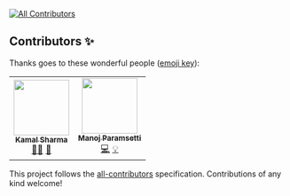 <!-- ALL-CONTRIBUTORS-BADGE:START - Do not remove or modify this section -->
[![All Contributors](https://img.shields.io/badge/all_contributors-2-orange.svg?style=flat-square)](#contributors-)
<!-- ALL-CONTRIBUTORS-BADGE:END -->

## Contributors ✨

Thanks goes to these wonderful people ([emoji key](https://allcontributors.org/docs/en/emoji-key)):

<!-- ALL-CONTRIBUTORS-LIST:START - Do not remove or modify this section -->
<!-- prettier-ignore-start -->
<!-- markdownlint-disable -->
<table>
  <tr>
    <td align="center"><a href="https://www.linkedin.com/in/kamaldgrt/"><img src="https://avatars.githubusercontent.com/u/43444282?v=4?s=100" width="100px;" alt=""/><br /><sub><b>Kamal Sharma</b></sub></a><br /><a href="#mentoring-KamalDGRT" title="Mentoring">🧑‍🏫</a> <a href="#ideas-KamalDGRT" title="Ideas, Planning, & Feedback">🤔</a></td>
    <td align="center"><a href="https://manoj-paramsetti.github.io/"><img src="https://avatars.githubusercontent.com/u/39455174?v=4?s=100" width="100px;" alt=""/><br /><sub><b>Manoj Paramsetti</b></sub></a><br /><a href="https://github.com/Manoj-Paramsetti/Algorithm-Warehouse/commits?author=Manoj-Paramsetti" title="Code">💻</a> <a href="#example-Manoj-Paramsetti" title="Examples">💡</a></td>
  </tr>
</table>

<!-- markdownlint-restore -->
<!-- prettier-ignore-end -->

<!-- ALL-CONTRIBUTORS-LIST:END -->

This project follows the [all-contributors](https://github.com/all-contributors/all-contributors) specification. Contributions of any kind welcome!
